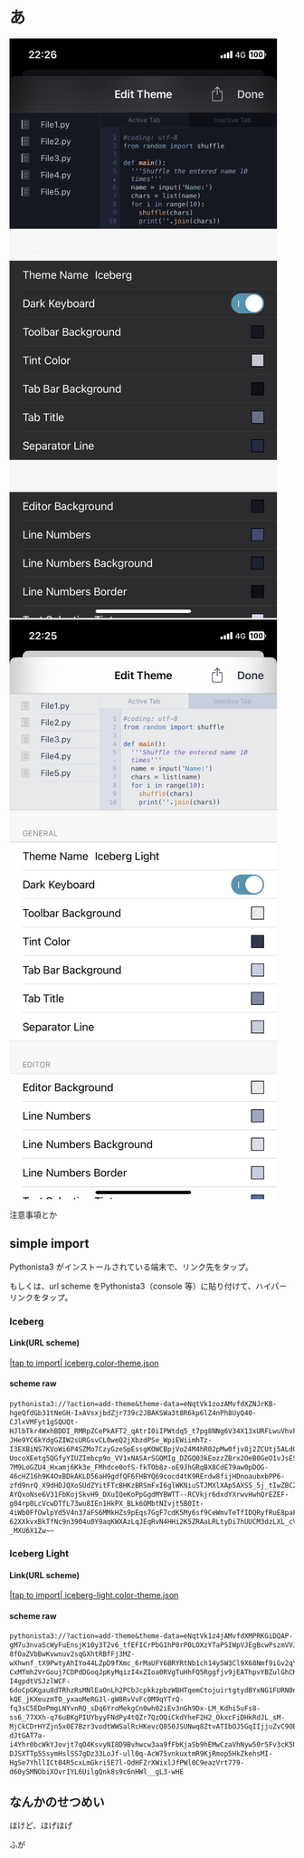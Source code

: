 # あ

![Iceberg](./screenshot/Iceberg.png)
![IcebergLight](./screenshot/IcebergLight.png)

注意事項とか

## simple import

Pythonista3 がインストールされている端末で、リンク先をタップ。

もしくは、url scheme をPythonista3（console 等）に貼り付けて、ハイパーリンクをタップ。

### Iceberg

#### Link(URL scheme)

[|tap to import| iceberg.color-theme.json](https://tinyurl.com/2daunt65)

#### scheme raw

```
pythonista3://?action=add-theme&theme-data=eNqtVk1zozAMvfdXZNJrKB-hgeQfdGb31tNeGH-IxAVsxjbdZjr739c2JBAKSWa3t8R6kp6lZ4nPh8UyQ40-CJlxVMFyt1gSQUQt-HJlbTkr4WxhBDDI_RMRpZCePkAFT2_qAtrI0iIPWtdq5_t7pg8NNg6V34X13xURFLwuVhvFx6XAfoUY991_5V9PVRozV5AVjFOb7ufL6-JHe9YC6kYdgGZIW2sURGsvCL0weQ2jXbzdPSe_WpiEWiimhTz-I3EXBiNS7KVoWi6P4SZMo7CzyGzeSpEssgKOWCBpjVo24M4hR02pMw0fjv8j2ZCUtj5ALd0MEc0EVxkjgo8zRGgdPqezaM14F5XSEDZTuNrc9x2-UocoXEetg5QGfyYIUZImbcp9o_VV1xNASArSGQMIg_DZGQ03kEozzZBrx2OeB0GeO1vJsESmU_MFPSHOV9zgJEi3nY0bITcV7pLGcYyT1u0k75e2s-7M9LoGZU4_Hxamj6Kk3e_FMhdce0ofS-fkTOb8z-oE9JhGRqBX8CdE79aw0pDOG-46cHZ16h9K4OxBDkAKLD56aH9gdfQF6FHBYQ69cocd4tK9RErdw8fijHDnoaubxbPP6-zfd9nrQ_X9dHDJQXoSUdZYitFTcBHKzBRSmFxI6glWKNiuSTJMXlXAp5AXSS_5j_tIwZBC2jmOw-AYQxoNse6V31FbKojSkvH9_DXuIQeKoPpGgdMYBWTT--RCVkjr6dxdYXrwvHwhQrEZEF-g04rp0LcVcwDTfL73wu8IEn1HkPX_BLk6OMbtNIvjt5B0It-4iWb0FfOwlpYd5V4n37aFS6MMkHZs9pEqs7GgF7cdK5My6sf9CeWmvTeTfIDQRyfRuE8paFPCFP0tTsngPZ1n-62XXkvxBkTfNc9n3904u0Y9aqKWXAzLqJEqRvN4HHi2K5ZRAaLRLtyDi7hUUCM3dzLXL_cVEEfbOHC7TCM8XpqDlWutZuG2tx9uTJs8U1CCe6mT3w3mG6nCHLFyZp33Pt1I-_MXU6X1Zw~~
```

### Iceberg Light

#### Link(URL scheme)

[|tap to import| iceberg-light.color-theme.json](https://tinyurl.com/29c5td79)

#### scheme raw

```
pythonista3://?action=add-theme&theme-data=eNqtVk1z4jAMvfdXMPRKGiDQAP-gM7u3nvaScWyFuEnsjK10y3T2v6_tfEFICrPbG1hP0rP0LOXzYTaPSIWpVJEgBcwPszmVVJZSzBfWlvAcOgunEIM6ejk_pvhEZS6VhykU8PSmLxwqlVt8iljqg-8fOaZVbBwKvwnuv2sqGXhtRBfFj3MZ-wXhwnf_tX9PwtyAhIYo44LZpD9fXmc_6rMaUFY6BRYRtNb1ch14y5W3Cl9X68Nmf9iGv2qYglJqjlKd_pG-CxMTmh2VrGouj7CDPdDGoqJpKyMqizI4xZIoa0RVgTuHhFQ5Rggfjv9jEAThpvYBZulGhCKXQkecSjHMQAlbMphEIxd11O3uOd6P4kpz33e4os4oSyCsHZQy-I4gpdtVSJzlWCF-6doCpGKgau8dTRhzRsMNlEaOnLh2PCbJcpkkzpbzWBHTqemCtojuirtgtydBYxNG1FURN0n3CQnjOmkr9Ze6s0ZJRnnOYjpegja2z4eZ6abMWfN7Nk-kQE_jKXeuzmTO_yxaoMeRGJl-gW8RvVvFc0M9qYTrQ-fq3sC5EDoPmgLNYvnRQ_sDq6YroMekgCn0wh02iEv3nGh9Dx-LM_Kdhi5uFs8-ss6_77XXh-q76uBKgPIUYbyyFNdPy4tQZr7QzOQiCkdYheF2H2_OkxcFiDHkRdJL_sM-MjCkCDrHYZjn5x0E7Bzr3vodtWWSalRcHKevcQ850JSUNwq8ZtvATIbOJ5GqIIjjuZvC9OBp-dJtGAT7a-i4Yhr0bcWkYJovjt7qO4KsvyNI8D9Bvhwcw3aa9fFbKjaSb9hEMwCzaVhNyw50r5Fv3cK5UQYoOzz7SIXZW9CL246VURn1Q79FuZnvTSQ_Q-DJSXTTp5SsymHslSS7gDz33LoJf-ull0q-AcW75vnkuxtmR9KjRmop5HkZkehsMI-HgSe7YhllICt04R5cxLmGkri5E7l-OdHFZrXWixlJfPWl0C9eazVrt779-d60ySMNObiXOvr1YL6UilgQnk8s9c6nHWl__gL3-wHE
```

## なんかのせつめい

ほけど、ほげほげ

ふが

